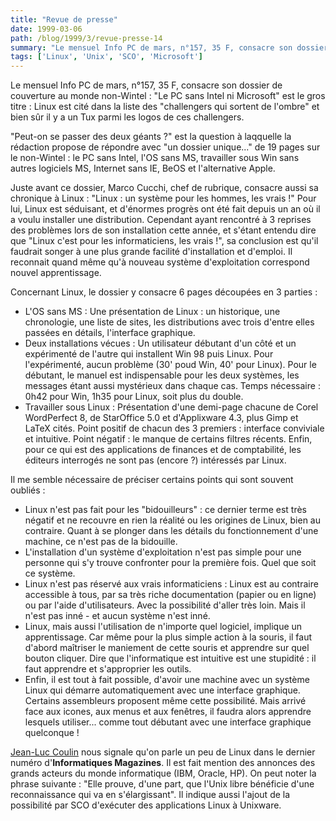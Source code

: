 ```yaml
---
title: "Revue de presse"
date: 1999-03-06
path: /blog/1999/3/revue-presse-14
summary: "Le mensuel Info PC de mars, n°157, 35 F, consacre son dossier de couverture au monde non-Wintel : \"Le PC sans Intel ni Microsoft\" est le gros titre : Linux est cité dans la liste des \"challengers qui sortent de l'ombre\" et bien sûr il y a un Tux parmi les logos de ces challengers."
tags: ['Linux', 'Unix', 'SCO', 'Microsoft']
---
```


<P>Le mensuel Info PC de mars, n°157, 35 F, consacre son dossier de
couverture au monde non-Wintel : "Le PC sans Intel ni Microsoft" est le
gros titre : Linux est cité dans la liste des "challengers qui sortent
de l'ombre" et bien sûr il y a un Tux parmi les logos de ces
challengers.</P>

<P>"Peut-on se passer des deux géants ?" est la question à laqquelle la
rédaction propose de répondre avec "un dossier unique..." de 19 pages
sur le non-Wintel : le PC sans Intel, l'OS sans MS, travailler sous Win
sans autres logiciels MS, Internet sans IE, BeOS et l'alternative Apple.</P>

<P>Juste avant ce dossier, Marco Cucchi, chef de rubrique, consacre aussi
sa chronique à Linux : "Linux : un système pour les hommes, les vrais !"
Pour lui, Linux est séduisant, et d'énormes progrès ont été fait depuis
un an où il a voulu installer une distribution. Cependant ayant
rencontré à 3 reprises des problèmes lors de son installation cette
année, et s'étant entendu dire que "Linux c'est pour les informaticiens,
les vrais !", sa conclusion est qu'il faudrait songer à une plus grande
facilité d'installation et d'emploi. Il reconnait quand même qu'à
nouveau système d'exploitation correspond nouvel apprentissage.</P>

<P>Concernant Linux, le dossier y consacre 6 pages découpées en 3 parties :</P>

<UL>

<LI>L'OS sans MS :
Une présentation de Linux : un historique, une chronologie, une liste de
sites, les distributions avec trois d'entre elles passées en détails,
l'interface graphique.
<LI>Deux installations vécues :
Un utilisateur débutant d'un côté et un expérimenté de l'autre qui
installent Win 98 puis Linux. Pour l'expérimenté, aucun problème (30'
poud Win, 40' pour Linux). Pour le débutant, le manuel est indispensable
pour les deux systèmes, les messages étant aussi mystérieux dans chaque
cas. Temps nécessaire : 0h42 pour Win, 1h35 pour Linux, soit plus du
double.
<LI>Travailler sous Linux :
Présentation d'une demi-page chacune de Corel WordPerfect 8, de
StarOffice 5.0 et d'Applixware 4.3, plus Gimp et LaTeX cités. Point
positif de chacun des 3 premiers : interface conviviale et intuitive.
Point négatif : le manque de certains filtres récents. Enfin, pour ce
qui est des applications de finances et de comptabilité, les éditeurs
interrogés ne sont pas (encore ?) intéressés par Linux.
</UL>

<P>Il me semble nécessaire de préciser certains points qui sont souvent
oubliés :</P>

<UL>

<LI>Linux n'est pas fait pour les "bidouilleurs" : ce dernier terme est
très
négatif et ne recouvre en rien la réalité ou les origines de Linux, bien
au contraire. Quant à se plonger dans les détails du fonctionnement
d'une machine, ce n'est pas de la bidouille.
<LI>L'installation d'un système d'exploitation n'est pas simple pour une
personne qui s'y trouve confronter pour la première fois. Quel que soit
ce système.
<LI>Linux n'est pas réservé aux vrais informaticiens : Linux est au
contraire accessible à tous, par sa très riche documentation (papier ou
en ligne) ou par l'aide d'utilisateurs. Avec la possibilité d'aller très
loin. Mais il n'est pas inné - et aucun système n'est inné.
<LI>Linux, mais aussi l'utilisation de n'importe quel logiciel, implique
un apprentissage. Car même pour la plus simple action à la souris, il
faut d'abord maîtriser le maniement de cette  souris et apprendre sur
quel bouton cliquer. Dire que l'informatique est intuitive est une
stupidité : il faut apprendre et s'approprier les outils.
<LI>Enfin, il est tout à fait possible, d'avoir une machine avec un
système Linux qui démarre automatiquement avec une interface graphique.
Certains assembleurs proposent même cette possibilité. Mais arrivé face
aux icones, aux menus et aux fenêtres, il faudra alors apprendre
lesquels utiliser... comme tout débutant avec une interface graphique
quelconque !
</UL>

<P>
<A HREF="mailto:jeanluc.coulin@francetelecom.fr">Jean-Luc Coulin</A>
nous signale qu'on parle un peu de Linux dans le dernier numéro
d'<B>Informatiques Magazines</B>.
Il est fait mention des annonces des grands acteurs du monde informatique
(IBM, Oracle, HP).
On peut noter la phrase suivante : "Elle prouve, d'une part, que l'Unix
libre bénéficie d'une reconnaissance qui va en s'élargissant".
Il indique aussi l'ajout de la possibilité par SCO d'exécuter des
applications Linux à Unixware.
</P>


